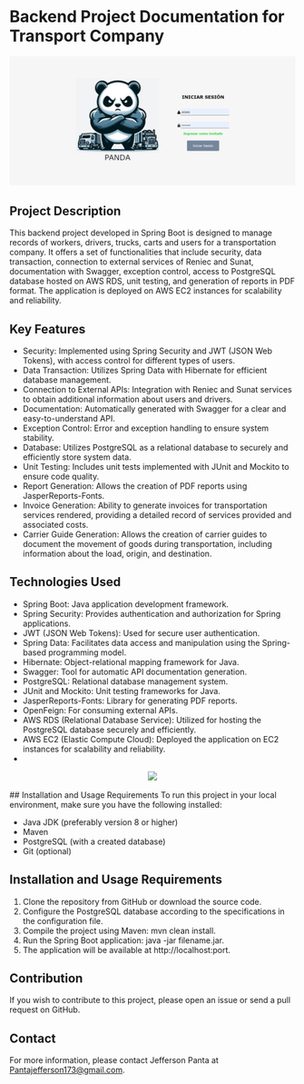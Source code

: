 # Backend Project Documentation for Transport Company
![Iconos de Tecnologías](Panda.png)
## Project Description
This backend project developed in Spring Boot is designed to manage records of workers, drivers, trucks, carts and users for a transportation company. It offers a set of functionalities that include security, data transaction, connection to external services of Reniec and Sunat, documentation with Swagger, exception control, access to PostgreSQL database hosted on AWS RDS, unit testing, and generation of reports in PDF format. The application is deployed on AWS EC2 instances for scalability and reliability.

## Key Features
- Security: Implemented using Spring Security and JWT (JSON Web Tokens), with access control for different types of users.
- Data Transaction: Utilizes Spring Data with Hibernate for efficient database management.
- Connection to External APIs: Integration with Reniec and Sunat services to obtain additional information about users and drivers.
- Documentation: Automatically generated with Swagger for a clear and easy-to-understand API.
- Exception Control: Error and exception handling to ensure system stability.
- Database: Utilizes PostgreSQL as a relational database to securely and efficiently store system data.
- Unit Testing: Includes unit tests implemented with JUnit and Mockito to ensure code quality.
- Report Generation: Allows the creation of PDF reports using JasperReports-Fonts.
- Invoice Generation: Ability to generate invoices for transportation services rendered, providing a detailed record of services provided and associated costs.
- Carrier Guide Generation: Allows the creation of carrier guides to document the movement of goods during transportation, including information about the load, origin, and destination.
## Technologies Used
- Spring Boot: Java application development framework.
- Spring Security: Provides authentication and authorization for Spring applications.
- JWT (JSON Web Tokens): Used for secure user authentication.
- Spring Data: Facilitates data access and manipulation using the Spring-based programming model.
- Hibernate: Object-relational mapping framework for Java.
- Swagger: Tool for automatic API documentation generation.
- PostgreSQL: Relational database management system.
- JUnit and Mockito: Unit testing frameworks for Java.
- JasperReports-Fonts: Library for generating PDF reports.
- OpenFeign: For consuming external APIs.
- AWS RDS (Relational Database Service): Utilized for hosting the PostgreSQL database securely and efficiently.
- AWS EC2 (Elastic Compute Cloud): Deployed the application on EC2 instances for scalability and reliability.
- 
<p align="center">
  <a href="https://skillicons.dev">
    <img src="https://skillicons.dev/icons?i=java,spring,idea,postgres,postman,docker,git, aws&perline=14" />
  </a>
</p>
## Installation and Usage Requirements
To run this project in your local environment, make sure you have the following installed:

- Java JDK (preferably version 8 or higher)
- Maven
- PostgreSQL (with a created database)
- Git (optional)
## Installation and Usage Requirements

1. Clone the repository from GitHub or download the source code.
2. Configure the PostgreSQL database according to the specifications in the configuration file.
3. Compile the project using Maven: mvn clean install.
4. Run the Spring Boot application: java -jar filename.jar.
5. The application will be available at http://localhost:port.
## Contribution
If you wish to contribute to this project, please open an issue or send a pull request on GitHub.



## Contact
For more information, please contact Jefferson Panta at Pantajefferson173@gmail.com.

